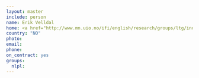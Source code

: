 ```yaml
---
layout: master
include: person
name: Erik Velldal
home: <a href="http://www.mn.uio.no/ifi/english/research/groups/ltg/index.html">UIO, LTG</a>
country: "NO"
photo:
email:
phone:
on_contract: yes
groups:
  nlpl:
---
```

